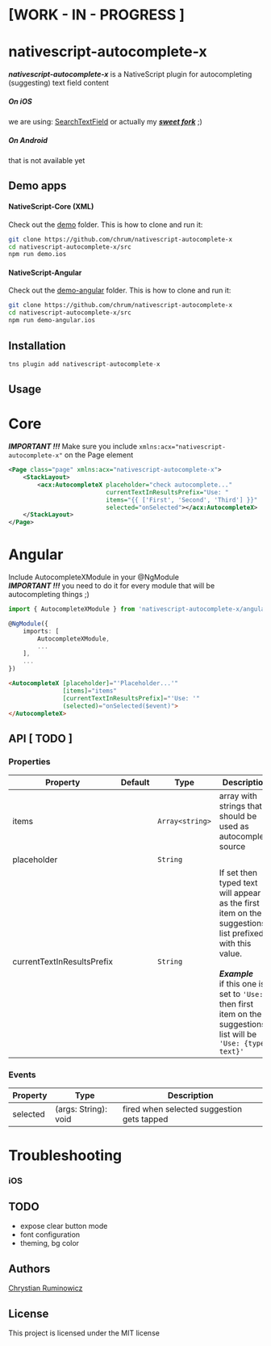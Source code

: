 # [WORK - IN - PROGRESS ]
# nativescript-autocomplete-x

***nativescript-autocomplete-x*** is a NativeScript plugin for autocompleting (suggesting) text field content

##### On ***iOS*** 
 we are using:
[SearchTextField](https://github.com/apasccon/SearchTextField)
or actually my ***[sweet fork](https://github.com/chrum/SearchTextField)*** ;)

##### On Android
that is not available yet

## Demo apps

#### NativeScript-Core (XML)
Check out the [demo](/demo) folder. This is how to clone and run it:

```bash
git clone https://github.com/chrum/nativescript-autocomplete-x
cd nativescript-autocomplete-x/src
npm run demo.ios
```

#### NativeScript-Angular
Check out the [demo-angular](/demo-angular) folder. This is how to clone and run it:

```bash
git clone https://github.com/chrum/nativescript-autocomplete-x
cd nativescript-autocomplete-x/src
npm run demo-angular.ios
```
## Installation
```javascript
tns plugin add nativescript-autocomplete-x
```

## Usage 

# Core
***IMPORTANT !!!*** Make sure you include `xmlns:acx="nativescript-autocomplete-x"` on the Page element
```xml
<Page class="page" xmlns:acx="nativescript-autocomplete-x">
    <StackLayout>
        <acx:AutocompleteX placeholder="check autocomplete..."
                           currentTextInResultsPrefix="Use: "
                           items="{{ ['First', 'Second', 'Third'] }}"
                           selected="onSelected"></acx:AutocompleteX>
    </StackLayout>
</Page>

```

# Angular
Include AutocompleteXModule in your @NgModule  
***IMPORTANT !!!*** you need to do it for every module that will be autocompleting things ;)
```typescript
import { AutocompleteXModule } from 'nativescript-autocomplete-x/angular';

@NgModule({
    imports: [
        AutocompleteXModule,
        ...
    ],
    ...
})
```

```html
<AutocompleteX [placeholder]="'Placeholder...'"
               [items]="items"
               [currentTextInResultsPrefix]="'Use: '"
               (selected)="onSelected($event)">
</AutocompleteX>
```

## API [ TODO ]
### Properties    
| Property | Default | Type | Description |
| --- | --- | --- | --- |
| items |  | `Array<string>` | array with strings that should be used as autocomplete source |
| placeholder |  | `String` |  |
| currentTextInResultsPrefix |  | `String` | If set then typed text will appear as the first item on the suggestions list prefixed with this value. <br><br>***Example*** <br>if this one is set to  `'Use:'`<br> then first item on the suggestions list will be `'Use: {typed text}'`  |

### Events    
| Property | Type | Description |
| --- | --- | --- |
| selected | (args: String): void | fired when selected suggestion gets tapped |


# Troubleshooting
### iOS



## TODO
* expose clear button mode
* font configuration
* theming, bg color

## Authors

[Chrystian Ruminowicz](http://chrum.it)

## License

This project is licensed under the MIT license

